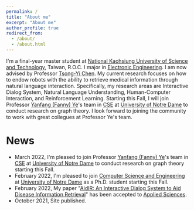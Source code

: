 ```yaml
---
permalink: /
title: "About me"
excerpt: "About me"
author_profile: true
redirect_from: 
  - /about/
  - /about.html
---
```


I'm a final-year master student at [National Kaohsiung University of Science and Technology](https://eng.nkust.edu.tw/index.php), Taiwan, R.O.C. I major in [Electronic Engineering](http://www.ec.kuas.edu.tw/en/). I am now advised by Professor [Tsong-Yi Chen](http://www.msp.nkust.edu.tw/en/%e9%99%b3%e8%81%b0%e6%af%85%e5%8a%a9%e7%90%86%e6%95%99%e6%8e%88/). My current research focuses on how to endow robots with the ability to retrieve medical information through natural language interaction. Specifically, my research areas are Interactive Dialog System, Natural Language Understanding, Human-Computer Interaction, and Reinforcement Learning. Starting this Fall, I will join Professor [Yanfang (Fanny) Ye](http://yes-lab.org/)'s team in [CSE](https://cse.nd.edu/) at [University of Notre Dame](https://www.nd.edu/) to conduct research on graph theory. I look forward to joining the community to work with great collegues at Professor Ye's team.

News
======
- March 2022, I'm pleased to join Professor [Yanfang (Fanny) Ye](http://yes-lab.org/)'s team in [CSE](https://cse.nd.edu/) at [University of Notre Dame](https://www.nd.edu/) to conduct research on graph theory starting this Fall.
- February 2022, I'm pleased to join [Computer Science and Engineering](https://cse.nd.edu/) at [University of Notre Dame](https://www.nd.edu/) as a Ph.D. student starting this Fall.
- February 2022, My paper "[AidIR: An Interactive Dialog System to Aid Disease Information Retrieval](https://www.mdpi.com/2076-3417/12/4/1875)" has been accepted to [Applied Sciences](https://www.mdpi.com/journal/applsci).
- October 2021, Site published.

